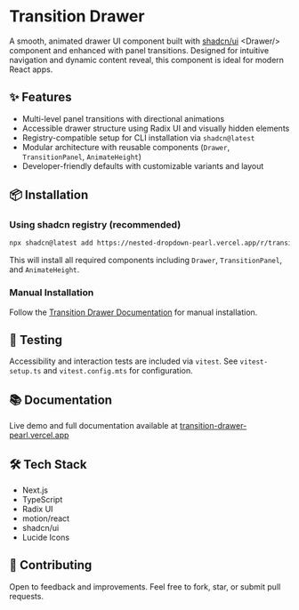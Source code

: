 # Transition Drawer

A smooth, animated drawer UI component built with [shadcn/ui](https://ui.shadcn.com/) \<Drawer/\> component and enhanced with panel transitions. Designed for intuitive navigation and dynamic content reveal, this component is ideal for modern React apps.

## ✨ Features

- Multi-level panel transitions with directional animations
- Accessible drawer structure using Radix UI and visually hidden elements
- Registry-compatible setup for CLI installation via `shadcn@latest`
- Modular architecture with reusable components (`Drawer`, `TransitionPanel`, `AnimateHeight`)
- Developer-friendly defaults with customizable variants and layout

## 📦 Installation

### Using shadcn registry (recommended)

```bash
npx shadcn@latest add https://nested-dropdown-pearl.vercel.app/r/transition-drawer.json
```

This will install all required components including `Drawer`, `TransitionPanel`, and `AnimateHeight`.

### Manual Installation

Follow the [Transition Drawer Documentation](https://transition-drawer-pearl.vercel.app/) for manual installation.


## 🧪 Testing

Accessibility and interaction tests are included via `vitest`. See `vitest-setup.ts` and `vitest.config.mts` for configuration.

## 📚 Documentation

Live demo and full documentation available at [transition-drawer-pearl.vercel.app](https://transition-drawer-pearl.vercel.app/)

## 🛠 Tech Stack

- Next.js
- TypeScript
- Radix UI
- motion/react
- shadcn/ui 
- Lucide Icons

## 🤝 Contributing

Open to feedback and improvements. Feel free to fork, star, or submit pull requests.


